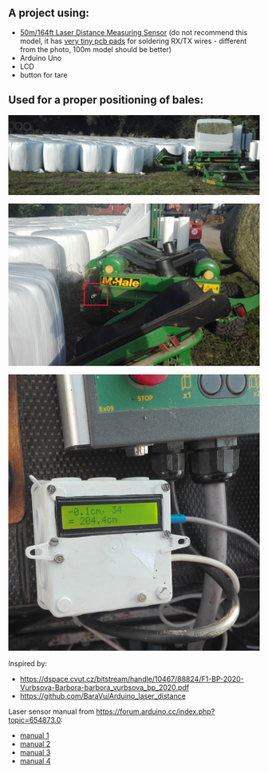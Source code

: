 ## A project using:
- [50m/164ft Laser Distance Measuring Sensor](https://www.aliexpress.com/item/32793950499.html?spm=2114.12010610.8148356.13.781e399eK4pNj7)
(do not recommend this model, it has [very tiny pcb pads](laser.jpg) for soldering RX/TX wires - different from the photo, 100m model should be better)
- Arduino Uno
- LCD
- button for tare

## Used for a proper positioning of bales:
![](bales.jpg)

![](sensor.jpg)

![](display.jpg)



Inspired by:

- https://dspace.cvut.cz/bitstream/handle/10467/88824/F1-BP-2020-Vurbsova-Barbora-barbora_vurbsova_bp_2020.pdf
- https://github.com/BaraVu/Arduino_laser_distance


Laser sensor manual from https://forum.arduino.cc/index.php?topic=654873.0:
- [manual 1](https://raw.githubusercontent.com/krasa/ArduinoLaserDistance/master/manual%201.jpg)
- [manual 2](https://raw.githubusercontent.com/krasa/ArduinoLaserDistance/master/manual%202.jpg)
- [manual 3](https://raw.githubusercontent.com/krasa/ArduinoLaserDistance/master/manual%203.jpg)
- [manual 4](https://raw.githubusercontent.com/krasa/ArduinoLaserDistance/master/manual%204.jpg)